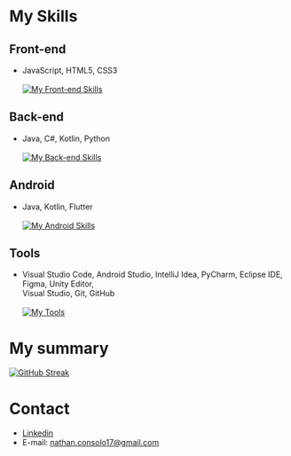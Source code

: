 # **My Skills**

## Front-end
* JavaScript, HTML5, CSS3 \
\
[![My Front-end Skills](https://skillicons.dev/icons?i=js,html,css)](https://skillicons.dev)

## Back-end
* Java, C#, Kotlin, Python \
\
[![My Back-end Skills](https://skillicons.dev/icons?i=java,cs,kotlin,python)](https://skillicons.dev)

## Android
* Java, Kotlin, Flutter \
\
[![My Android Skills](https://skillicons.dev/icons?i=java,kotlin,flutter)](https://skillicons.dev)

## Tools
* Visual Studio Code, Android Studio, IntelliJ Idea, PyCharm, Eclipse IDE, Figma, Unity Editor,\
Visual Studio, Git, GitHub \
\
[![My Tools](https://skillicons.dev/icons?i=vscode,androidstudio,idea,pycharm,eclipse,figma,unity,visualstudio,git,github&perline=5)](https://skillicons.dev)


# My summary
[![GitHub Streak](https://streak-stats.demolab.com/?user=Hitz299&theme=dark)](https://git.io/streak-stats)

# **Contact**
* [Linkedin](https://www.linkedin.com/in/nathan-magno)
* E-mail: nathan.consolo17@gmail.com

 

